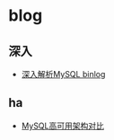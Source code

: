 # blog

## 深入
- [深入解析MySQL binlog](https://cloud.tencent.com/developer/article/1032755)

## ha
- [MySQL高可用架构对比](https://juejin.cn/post/6844903812700831752)